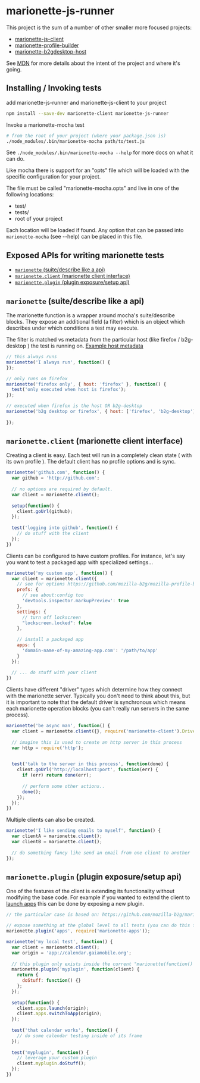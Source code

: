 marionette-js-runner
====================

This project is the sum of a number of other smaller more focused projects:
  - [marionette-js-client](https://github.com/mozilla-b2g/marionette_js_client)
  - [marionette-profile-builder](https://github.com/mozilla-b2g/marionette-profile-builder)
  - [marionette-b2gdesktop-host](https://github.com/mozilla-b2g/marionette-b2gdesktop-host)

See [MDN](https://developer.mozilla.org/en-US/docs/Marionette/Marionette_JavaScript_Tools)
for more details about the intent of the project and where it's going.

## Installing / Invoking tests


add marionette-js-runner and marionette-js-client to your project

```sh
npm install --save-dev marionette-client marionette-js-runner
```

Invoke a marionette-mocha test

```sh
# from the root of your project (where your package.json is)
./node_modules/.bin/marionette-mocha path/to/test.js
```

See `./node_modules/.bin/marionette-mocha --help` for more docs on what it can do.

Like mocha there is support for an "opts" file which will be
loaded with the specific configuration for your project.

The file must be called "marionette-mocha.opts" and live in one of the
following locations:

- test/
- tests/
- root of your project

Each location will be loaded if found. Any option that can be
passed into `marionette-mocha` (see --help) can be placed in this file.

## Exposed APIs for writing marionette tests

- [`marionette` (suite/describe like a api)](#marionette-suitedescribe-like-a-api)
- [`marionette.client` (marionette client interface)](#marionetteclient-marionette-client-interface)
- [`marionette.plugin` (plugin exposure/setup api)](#marionetteplugin-plugin-exposuresetup-api)

## `marionette` (suite/describe like a api)

The marionette function is a wrapper around mocha's suite/describe blocks.
They expose an additional field (a filter) which is an object which describes under which 
conditions a test may execute. 

The filter is matched vs metadata from the particular host (like firefox / b2g-desktop ) the test is running on.
[Example host metadata](https://github.com/mozilla-b2g/marionette-b2gdesktop-host/blob/105552c46f0e384627bce19b242f2de94e06c633/index.js#L33)

```js
// this always runs
marionette('I always run', function() {
});

// only runs on firefox
marionette('firefox only', { host: 'firefox' }, function() {
  test('only executed when host is firefox');
});

// executed when firefox is the host OR b2g-desktop
marionette('b2g desktop or firefox', { host: ['firefox', 'b2g-desktop'] }, function() {
  
});
```

## `marionette.client` (marionette client interface)

Creating a client is easy. Each test will run in a completely clean state ( with its own profile ).
The default client has no profile options and is sync.

```js
marionette('github.com', function() {
  var github = 'http://github.com';
  
  // no options are required by default.
  var client = marionette.client();
  
  setup(function() {
    client.goUrl(github);
  });
  
  test('logging into github', function() {
    // do stuff with the client
  });
})
```

Clients can be configured to have custom profiles. For instance, let's say you want to test a packaged app with specialized settings...

```js
marionette('my custom app', function() {
  var client = marionette.client({
    // see for options https://github.com/mozilla-b2g/mozilla-profile-builder
    prefs: { 
      // see about:config too
      'devtools.inspector.markupPreview': true
    },
    settings: { 
      // turn off lockscreen
      "lockscreen.locked": false 
    },
    
    // install a packaged app
    apps: {
      'domain-name-of-my-amazing-app.com': '/path/to/app'      
    }
  });
  
  // ... do stuff with your client
})
```

Clients have different "driver" types which determine how they connect with the marionette server.
Typically you don't need to think about this, but it is important to note that the default driver is synchronous
which means each marionette operation blocks (you can't really run servers in the same process).

```js
marionette('be async man', function() {
  var client = marionette.client({}, require('marionette-client').Drivers.Tcp);
  
  // imagine this is used to create an http server in this process
  var http = require('http');

  
  test('talk to the server in this process', function(done) {
    client.goUrl('http://localhost:port', function(err) {
      if (err) return done(err);
      
      // perform some other actions..
      done();
    });
  });
})
```

Multiple clients can also be created.

```js
marionette('I like sending emails to myself', function() {
  var clientA = marionette.client();
  var clientB = marionette.client();
  
  // do something fancy like send an email from one client to another
});
```

## `marionette.plugin` (plugin exposure/setup api)

One of the features of the client is extending its functionality without modifying the base code.
For example if you wanted to extend the client to
[launch apps](https://github.com/mozilla-b2g/marionette-apps) this can be done by exposing a new plugin.


```js
// the particular case is based on: https://github.com/mozilla-b2g/marionette-apps

// expose something at the global level to all tests (you can do this from a helper file too)
marionette.plugin('apps', require('marionette-apps'));

marionette('my local test', function() {
  var client = marionette.client();
  var origin = 'app://calendar.gaiamobile.org';
  
  // this plugin only exists inside the current "marionette(function() { ... })" block
  marionette.plugin('myplugin', function(client) {
    return {
      doStuff: function() {}
    };
  });
  
  setup(function() {
    client.apps.launch(origin);
    client.apps.switchToApp(origin);
  });
  
  test('that calendar works', function() {
    // do some calendar testing inside of its frame
  });
  
  test('myplugin', function() {
    // leverage your custom plugin
    client.myplugin.doStuff();
  });
})

```
